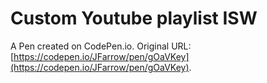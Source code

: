# Custom Youtube playlist ISW

A Pen created on CodePen.io. Original URL: [https://codepen.io/JFarrow/pen/gOaVKey](https://codepen.io/JFarrow/pen/gOaVKey).



